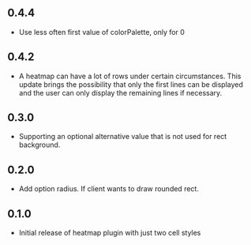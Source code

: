 ## 0.4.4

* Use less often first value of colorPalette, only for 0

## 0.4.2

* A heatmap can have a lot of rows under certain circumstances. This update 
  brings the possibility that only the first lines can be displayed and the 
  user can only display the remaining lines if necessary.

## 0.3.0

* Supporting an optional alternative value that is not used for rect background.

## 0.2.0

* Add option radius. If client wants to draw rounded rect.

## 0.1.0

* Initial release of heatmap plugin with just two cell styles
